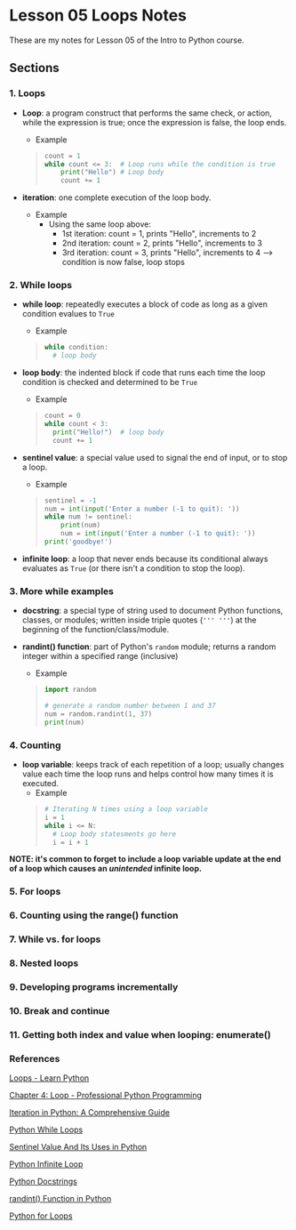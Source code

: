 # Lesson 05 Loops Notes

These are my notes for Lesson 05 of the Intro to Python course.

## Sections

### 1. Loops

- **Loop**: a program construct that performs the same check, or action, while the expression is true; once the expression is false, the loop ends.
  - Example
  > ``` python
  > count = 1
  > while count <= 3:  # Loop runs while the condition is true
  >     print("Hello") # Loop body
  >     count += 1
  > ```
 
- **iteration**: one complete execution of the loop body.
  - Example
    - Using the same loop above:
      - 1st iteration: count = 1, prints "Hello", increments to 2
      - 2nd iteration: count = 2, prints "Hello", increments to 3
      - 3rd iteration: count = 3, prints "Hello", increments to 4 --> condition is now false, loop stops

### 2. While loops

- **while loop**: repeatedly executes a block of code as long as a given condition evalues to ```True```
  - Example
  > ``` python
  > while condition:
  >   # loop body
  > ```
  
- **loop body**: the indented block if code that runs each time the loop condition is checked and determined to be ```True```
  - Example
  > ``` python
  > count = 0
  > while count < 3:
  >   print("Hello!")  # loop body
  >   count += 1
  > ```
  
- **sentinel value**: a special value used to signal the end of input, or to stop a loop.
  - Example
  > ``` python
  > sentinel = -1
  > num = int(input('Enter a number (-1 to quit): '))
  > while num != sentinel:
  >     print(num)
  >     num = int(input('Enter a number (-1 to quit): '))
  > print('goodbye!')
  > ```
  
- **infinite loop**: a loop that never ends because its conditional always evaluates as ```True``` (or there isn't a condition to stop the loop).

### 3. More while examples

- **docstring**: a special type of string used to document Python functions, classes, or modules; written inside triple quotes (```''' '''```) at the beginning of the function/class/module.

- **randint() function**: part of Python's ```random``` module; returns a random integer within a specified range (inclusive)
  - Example
  > ``` python
  > import random
  >
  > # generate a random number between 1 and 37
  > num = random.randint(1, 37)
  > print(num)
  > ```  

### 4. Counting

- **loop variable**: keeps track of each repetition of a loop; usually changes value each time the loop runs and helps control how many times it is executed.
  - Example
  > ``` python
  > # Iterating N times using a loop variable
  > i = 1
  > while i <= N:
  >   # Loop body statesments go here
  >   i = i + 1
  > ```

**NOTE: it's common to forget to include a loop variable update at the end of a loop which causes an *unintended* infinite loop.**


### 5. For loops


### 6. Counting using the range() function


### 7. While vs. for loops


### 8. Nested loops


### 9. Developing programs incrementally


### 10. Break and continue


### 11. Getting both index and value when looping: enumerate()


### References

[Loops - Learn Python](https://www.learnpython.org/en/Loops)

[Chapter 4: Loop - Professional Python Programming](https://pythonbook.org/ch04_loop/notes/loop/)

[Iteration in Python: A Comprehensive Guide](https://coderivers.org/blog/iteration-in-python/)

[Python While Loops](https://www.w3schools.com/python/python_while_loops.asp)

[Sentinel Value And Its Uses in Python](https://www.pythonpool.com/sentinel-value-python/)

[Python Infinite Loop](https://unstop.com/blog/python-infinite-loop)

[Python Docstrings](https://www.geeksforgeeks.org/python/python-docstrings/)

[randint() Function in Python](https://www.geeksforgeeks.org/python/python-randint-function/)

[Python for Loops](https://realpython.com/python-for-loop/)
